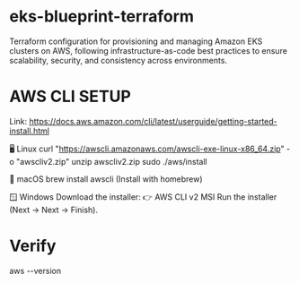 # eks-blueprint-terraform
Terraform configuration for provisioning and managing Amazon EKS clusters on AWS, following infrastructure-as-code best practices to ensure scalability, security, and consistency across environments.


# AWS CLI SETUP 
Link: https://docs.aws.amazon.com/cli/latest/userguide/getting-started-install.html

🖥️ Linux
curl "https://awscli.amazonaws.com/awscli-exe-linux-x86_64.zip" -o "awscliv2.zip"
unzip awscliv2.zip
sudo ./aws/install

🍏 macOS
brew install awscli (Install with homebrew)

🪟 Windows
Download the installer: 👉 AWS CLI v2 MSI
Run the installer (Next → Next → Finish).

# Verify
aws --version

